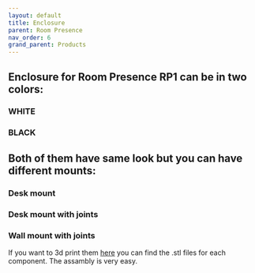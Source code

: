 ```yaml
---
layout: default
title: Enclosure
parent: Room Presence
nav_order: 6
grand_parent: Products
---
```


## Enclosure for Room Presence RP1 can be in two colors: 

### WHITE


### BLACK

## Both of them have same look but you can have different mounts:

### Desk mount

### Desk mount with joints

### Wall mount with joints

If you want to 3d print them [here]() you can find the .stl files for each component.
The assambly is very easy.